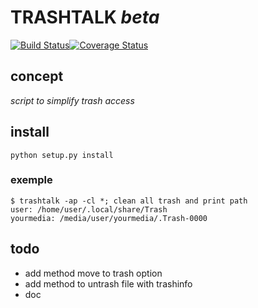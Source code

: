 # TRASHTALK *beta*

[![Build Status](https://travis-ci.org/PTank/trashtalk.svg?branch=dev)](https://travis-ci.org/PTank/trashtalk)[![Coverage Status](https://coveralls.io/repos/github/PTank/trashtalk/badge.svg?branch=master)](https://coveralls.io/github/PTank/trashtalk?branch=dev)

## concept

*script to simplify trash access*

## install

	python setup.py install

### exemple

	$ trashtalk -ap -cl *; clean all trash and print path
	user: /home/user/.local/share/Trash
	yourmedia: /media/user/yourmedia/.Trash-0000


## todo

* add method move to trash option
* add method to untrash file with trashinfo
* doc
